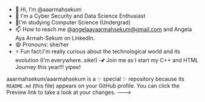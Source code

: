 - 👋 Hi, I’m @aaarmahsekum
- 👀 I'm a Cyber Security and Data Science Enthusiast
- 🌱I'm studying Computer Science (Undergrad)
- 📫 How to reach me @angelaayaarmahsekum@gmail.com and Angela Aya Armah-Sekum on LinkedIn.
- 😄 Pronouns: she/her
- ⚡ Fun fact:I'm really curious about the technological world and its evolution (I'm everywhere..sike!)
-💕 Join me as I start my C++ and HTML Journey this year!!! yipee!


aaarmahsekum/aaarmahsekum is a ✨ special ✨ repository because its `README.md` (this file) appears on your GitHub profile.
You can click the Preview link to take a look at your changes.
--->
